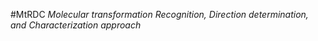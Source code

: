 #MtRDC
*Molecular transformation Recognition, Direction determination, and Characterization approach*
